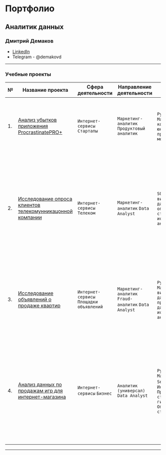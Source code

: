 # Портфолио  

## Аналитик данных   

### Дмитрий Демаков
- [LinkedIn](https://www.linkedin.com/in/дмитрий-демаков-565656)    
- Telegram - @demakovd
   
---   
   
### Учебные проекты  
   
|     **№**        |     **Название   проекта**      |     **Сфера   деятельности**             |     **Направление   деятельности**    |     **Инструменты,   навыки**         |     **Описание   проекта**     |
|------------------|--------------------------------------------------------------------------------------------------------------------------------------------------|-------------------------------------------------|------------------------------------------------------------------------------------|----------------------------------------------------------------------------------------------------------------------------------------------------------------------------------------------|------------------------------------------------------------------------------------------------------------------------------------------------------------------------------------------------------------------------------------------------------------------------|
|     1.           |     [Анализ убытков приложения ProcrastinatePRO+](https://github.com/halfnoob-halfpro/Portfolio/tree/main/procrastinate_bi)                                                           |     `Интернет-сервисы`    `Стартапы`     |     `Маркетинг-аналитик`    `Продуктовый аналитик`                                                                 |     `Python`    `Pandas`    `Matplotlib`    `когортный анализ`    `юнит-экономика`    `продуктовые метрики`                                                                                                                                                                         |     Задача для маркетингового аналитика развлекательного приложения Procrastinate Pro+. Несмотря на огромные вложения в рекламу, последние несколько месяцев компания терпит убытки. Ваша задача — разобраться в причинах и помочь компании выйти в плюс.                                                                   |
|     2.           |     [Исследование опроса клиентов телекомунникацонной компании](https://github.com/halfnoob-halfpro/Portfolio/tree/main/telecom_nps)                                                           |     `Интернет-сервисы`    `Телеком`     |     `Маркетинг-аналитик`    `Data Analyst`            |     `SQL`    `Tableau`    `визуализация данных`    `описательная статистика`    `исследовательский анализ данных`                                                                                                                                                                     |     Для телекоммуникационной компании определён текущий уровень потребительской лояльности на основе данных опроса выгруженных из базы SQLite. Подготовлен дашборд с результатами исследования, содержащий информацию о распределении участников опроса по возрасту и полу, распределении старых и новых пользователей, активности пользователей по городам, наиболее и наименее лояльных к сервису группах пользователей, клиентах-сторонниках и общем NPS среди всех опрошенных.                                                                 |
|     3.           |     [Исследование объявлений о продаже квартир](https://github.com/halfnoob-halfpro/Portfolio/tree/main/real_estate)                                                           |     `Интернет-сервисы`    `Площадки объявлений`     |     `Маркетинг-аналитик`    `Fraud-аналитик`     `Data Analyst`            |     `Python`    `Pandas`    `Matplotlib`    `визуализация данных`     `предобработка данных`    `исследовательский анализ данных`                                                                                                                                                                     |     На основе данных сервиса Яндекс.Недвижимость определена рыночная стоимость объектов недвижимости разного типа, типичные параметры квартир, в зависимости от удаленности от центра. Проведена предобработка данных. Добавлены новые данные. Построены гистограммы, боксплоты, диаграммы рассеивания.                                                                 |
|     4.           |     [Анализ данных по продажам игр для интернет-магазина](https://github.com/halfnoob-halfpro/Portfolio/tree/main/da_games)                                                           |     `Интернет-сервисы`    `Бизнес`   |  `Аналитик (универсал)` `Data Analyst`  |   `Python` `Pandas` `Matplotlib` `Seaborn` `Бизнес` `Интернет-сервисы` `Проверка статистических гипотез` `Описательная статистика`                                                                                                                                                                     |     Для интернет-магазина «Стримчик», который продаёт по всему миру компьютерные игры, необходимо выявить определяющие успешность игры закономерности. Это позволит сделать ставку на потенциально популярный продукт и спланировать рекламные кампании. Для исследования используются полученные из открытых источников исторические данные о продажах игр, оценки пользователей и экспертов, жанры и платформы (например, Xbox или PlayStation). |

   
---    

